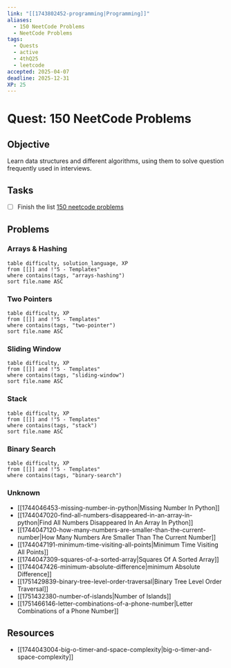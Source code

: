 ```yaml
---
link: "[[1743802452-programming|Programming]]"
aliases:
  - 150 NeetCode Problems
  - NeetCode Problems
tags:
  - Quests
  - active
  - 4thQ25
  - leetcode
accepted: 2025-04-07
deadline: 2025-12-31
XP: 25
---
```

# Quest: 150 NeetCode Problems
## Objective
Learn data structures and different algorithms, using them to solve question frequently used in interviews.
## Tasks
- [ ] Finish the list [150 neetcode problems](https://neetcode.io/practice)
## Problems
### Arrays & Hashing
```dataview
table difficulty, solution_language, XP
from [[]] and !"5 - Templates"
where contains(tags, "arrays-hashing")
sort file.name ASC
```
### Two Pointers
```dataview
table difficulty, XP
from [[]] and !"5 - Templates"
where contains(tags, "two-pointer")
sort file.name ASC
```
### Sliding Window
```dataview
table difficulty, XP
from [[]] and !"5 - Templates"
where contains(tags, "sliding-window")
sort file.name ASC
```
### Stack
```dataview
table difficulty, XP
from [[]] and !"5 - Templates"
where contains(tags, "stack")
sort file.name ASC
```
### Binary Search
```dataview
table difficulty, XP
from [[]] and !"5 - Templates"
where contains(tags, "binary-search")
```
### Unknown
- [[1744046453-missing-number-in-python|Missing Number In Python]]
- [[1744047020-find-all-numbers-disappeared-in-an-array-in-python|Find All Numbers Disappeared In An Array In Python]]
- [[1744047120-how-many-numbers-are-smaller-than-the-current-number|How Many Numbers Are Smaller Than The Current Number]]
- [[1744047191-minimum-time-visiting-all-points|Minimum Time Visiting All Points]]
- [[1744047309-squares-of-a-sorted-array|Squares Of A Sorted Array]]
- [[1744047426-minimum-absolute-difference|minimum Absolute Difference]]
- [[1751429839-binary-tree-level-order-traversal|Binary Tree Level Order Traversal]]
- [[1751432380-number-of-islands|Number of Islands]]
- [[1751466146-letter-combinations-of-a-phone-number|Letter Combinations of a Phone Number]]




## Resources
- [[1744043004-big-o-timer-and-space-complexity|big-o-timer-and-space-complexity]]
